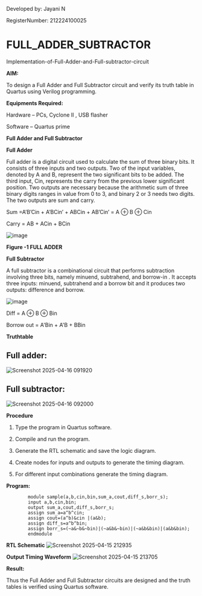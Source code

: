 Developed by: Jayani N

RegisterNumber: 212224100025


# FULL_ADDER_SUBTRACTOR

Implementation-of-Full-Adder-and-Full-subtractor-circuit

**AIM:**

To design a Full Adder and Full Subtractor circuit and verify its truth table in Quartus using Verilog programming.

**Equipments Required:**

Hardware – PCs, Cyclone II , USB flasher

Software – Quartus prime

**Full Adder and Full Subtractor**

**Full Adder**

Full adder is a digital circuit used to calculate the sum of three binary bits. It consists of three inputs and two outputs. Two of the input variables, denoted by A and B, represent the two significant bits to be added. The third input, Cin, represents the carry from the previous lower significant position. Two outputs are necessary because the arithmetic sum of three binary digits ranges in value from 0 to 3, and binary 2 or 3 needs two digits. The two outputs are sum and carry.

Sum =A’B’Cin + A’BCin’ + ABCin + AB’Cin’ = A ⊕ B ⊕ Cin 

Carry = AB + ACin + BCin

![image](https://github.com/naavaneetha/FULL_ADDER_SUBTRACTOR/assets/154305477/0f30ba51-5ffb-4198-845f-18e054f675e7)

**Figure -1 FULL ADDER**

**Full Subtractor**

A full subtractor is a combinational circuit that performs subtraction involving three bits, namely minuend, subtrahend, and borrow-in . It accepts three inputs: minuend, subtrahend and a borrow bit and it produces two outputs: difference and borrow.

![image](https://github.com/naavaneetha/FULL_ADDER_SUBTRACTOR/assets/154305477/02b24f51-ab51-4304-9ad6-7b81ffc1ead5)

Diff = A ⊕ B ⊕ Bin 

Borrow out = A'Bin + A'B + BBin

**Truthtable**

## Full adder:

![Screenshot 2025-04-16 091920](https://github.com/user-attachments/assets/1e867765-bfcc-4abc-a896-1675e688b63e)

## Full subtractor:

![Screenshot 2025-04-16 092000](https://github.com/user-attachments/assets/d0ca0181-4c99-4fd5-9073-ca112a233ffe)



**Procedure**

1.	Type the program in Quartus software.

2.	Compile and run the program.

3.	Generate the RTL schematic and save the logic diagram.

4.	Create nodes for inputs and outputs to generate the timing diagram.

5.	For different input combinations generate the timing diagram.

**Program:**

            module sample(a,b,cin,bin,sum_a,cout,diff_s,borr_s);
            input a,b,cin,bin;
            output sum_a,cout,diff_s,borr_s;
            assign sum_a=a^b^cin;
            assign cout=(a^b)&cin |(a&b);
            assign diff_s=a^b^bin;
            assign borr_s=(~a&~b&~bin)|(~a&b&~bin)|(~a&b&bin)|(a&b&bin);
            endmodule


**RTL Schematic**
![Screenshot 2025-04-15 212935](https://github.com/user-attachments/assets/b45da29c-b286-4f72-b37d-dfbe15fafe93)


**Output Timing Waveform**
![Screenshot 2025-04-15 213705](https://github.com/user-attachments/assets/e70484a0-b5d0-4449-b871-cd43dc693eff)


**Result:**

Thus the Full Adder and Full Subtractor circuits are designed and the truth tables is verified using Quartus software.



